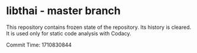 # libthai - master branch

This repository contains frozen state of the repository.
Its history is cleared. It is used only for static code
analysis with Codacy.

Commit Time: 1710830844